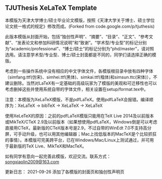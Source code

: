 ## TJUThesis XeLaTeX Template

本模版为天津大学博士/硕士毕业论文模版，按照《天津大学关于博士、硕士学位论文统一格式的规定》修改而成。(Forked from code.google.com/p/tjuthesis)

此版本模版从封面开始，包括“独创性声明”、“摘要”、“目录”、“正文”、“参考文献”、“发表论文和参加科研情况说明”和“致谢”。“学术型/专业型”的标记分别为“academic/professional”、“博士/硕士”的标记分别为“phd/master”，请对照选用。请注意学术型/专业型、博士/硕士封面都是不同的，同学们请选择正确的模版。

考虑到一些操作系统中没有相应的中文字体文件，各模版根目录中放有四种字体（simfang.ttf(仿宋)、simhei.ttf(黑体)、simkai.ttf(楷体)和simsun.ttc(宋体)），不建议删除。当然对LaTeX有一定基础的高级玩家为了模版的美观和可迁移性也可以考虑删掉这些并使用系统自带的字体文件，相关设置在setup/format.tex中。

注意：本模版为XeLaTeX模版，不是pdfLaTeX。使用pdfLaTeX会报错。编译顺序为：XeLaTeX -> bibTeX -> XeLaTeX -> XeLaTeX

使用XeLeTeX的原因：之前的pdfLaTeX模版只能用在TeX Live 2014及以前版本或MikTeX/CTeX 2.9及以前版本（如果想使用pdfLaTeX，Windows倒是可以考虑直接用CTeX，最新版的CTeX版本号是2.9，不过自带的WinEdt 7.0不支持高分屏，可手动升级，也可以用其他编辑器；Mac上找低版本的MacTeX是个比较抓狂的事情）。本模版可完美跨平台，已在Windows/Mac/Linux上测试通过，并可用于最新版的TeX Live、MikTeX和MacTeX。

如有同学有意向一起完善此模版，欢迎交流。联系方式：songxiaolin2009@163.com

更新日志：
2021-09-26 添加了各模版的封面页和独创性声明页
